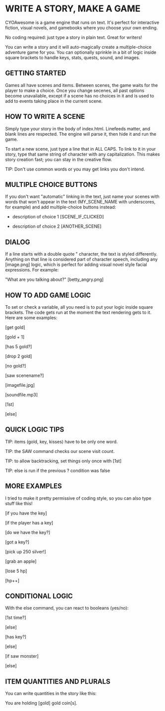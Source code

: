 # WRITE A STORY, MAKE A GAME

CYOAwesome is a game engine that runs on text. It's perfect for interactive fiction, visual novels, and gamebooks where you choose your own ending.

No coding required: just type a story in plain text. Great for writers!

You can write a story and it will auto-magically create a multiple-choice adventure game for you. You can optionally sprinkle in a bit of logic inside square brackets to handle keys, stats, quests, sound, and images.

## GETTING STARTED

Games all have scenes and items. Between scenes, the game waits for the player to make a choice. Once you change secenes, all past options become unavailable, except if a scene has no choices in it and is used to add to events taking place in the current scene.

## HOW TO WRITE A SCENE

Simply type your story in the body of index.html. Linefeeds matter, and blank lines are respected. The engine will parse it, then hide it and run the game. 

To start a new scene, just type a line that in ALL CAPS. To link to it in your story, type that same string of character with any capitalization. This makes story creation fast; you can stay in the creative flow.

TIP: Don't use common words or you may get links you don't intend.

## MULTIPLE CHOICE BUTTONS

If you don't want "automatic" linking in the text, just name your scenes with words that won't appear in the text (MY_SCENE_NAME with underscores, for example) and add multiple-choice buttons instead:

- description of choice 1 [SCENE_IF_CLICKED]

- description of choice 2 [ANOTHER_SCENE]

## DIALOG

If a line starts with a double quote " character, the text is styled differently. Anything on that line is considered part of character speech, including any [image.png] logic, which is perfect for adding visual novel style facial expressions. For example:

"What are you talking about?" [betty_angry.png]

## HOW TO ADD GAME LOGIC

To set or check a variable, all you need is to put your logic inside square brackets. The code gets run at the moment the text rendering gets to it. Here are some examples:

[get gold]

[gold + 1]

[has 5 gold?]

[drop 2 gold]

[no gold?]

[saw scenename?]

[imagefile.jpg]

[soundfile.mp3]

[1st]

[else]

## QUICK LOGIC TIPS

TIP: items (gold, key, kisses) have to be only one word.

TIP: the SAW command checks our scene visit count.

TIP: to allow backtracking, set things only once with [1st]

TIP: else is run if the previous ? condition was false

## MORE EXAMPLES

I tried to make it pretty permissive of coding style, so you 
can also type stuff like this!

[if you have the key]

[if the player has a key]

[do we have the key?]

[got a key?]

[pick up 250 silver!]

[grab an apple]

[lose 5 hp]

[hp++]

## CONDITIONAL LOGIC

With the else command, you can react to booleans (yes/no):

[1st time?]

[else]

[has key?]

[else]

[if saw monster]

[else]

## ITEM QUANTITIES AND PLURALS

You can write quantities in the story like this:

You are holding [gold] gold coin[s].

